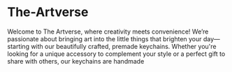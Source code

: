 # The-Artverse
Welcome to The Artverse, where creativity meets convenience! We’re passionate about bringing art into the little things that brighten your day—starting with our beautifully crafted, premade keychains. Whether you're looking for a unique accessory to complement your style or a perfect gift to share with others, our keychains are handmade 
